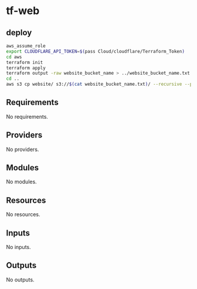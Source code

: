 # tf-web

## deploy

```bash
aws_assume_role
export CLOUDFLARE_API_TOKEN=$(pass Cloud/cloudflare/Terraform_Token)
cd aws
terraform init
terraform apply
terraform output -raw website_bucket_name > ../website_bucket_name.txt
cd ..
aws s3 cp website/ s3://$(cat website_bucket_name.txt)/ --recursive --profile terraform-admin
```

<!-- BEGIN_TF_DOCS -->
## Requirements

No requirements.

## Providers

No providers.

## Modules

No modules.

## Resources

No resources.

## Inputs

No inputs.

## Outputs

No outputs.
<!-- END_TF_DOCS -->
